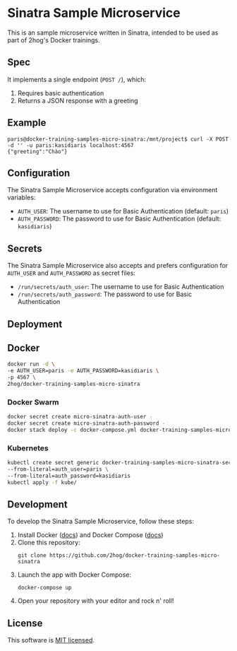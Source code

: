 # Sinatra Sample Microservice

This is an sample microservice written in Sinatra, intended to be used as part of 2hog's Docker trainings.

## Spec
It implements a single endpoint (`POST /`), which:

1. Requires basic authentication
2. Returns a JSON response with a greeting

## Example

```
paris@docker-training-samples-micro-sinatra:/mnt/project$ curl -X POST -d '' -u paris:kasidiaris localhost:4567
{"greeting":"Chào"}
```

## Configuration

The Sinatra Sample Microservice accepts configuration via environment variables:

- `AUTH_USER`: The username to use for Basic Authentication (default: `paris`)
- `AUTH_PASSWORD`: The password to use for Basic Authentication (default: `kasidiaris`)

## Secrets

The Sinatra Sample Microservice also accepts and prefers configuration for `AUTH_USER` and `AUTH_PASSWORD` as secret files:

- `/run/secrets/auth_user`: The username to use for Basic Authentication
- `/run/secrets/auth_password`: The password to use for Basic Authentication

## Deployment

## Docker

```sh
docker run -d \
-e AUTH_USER=paris -e AUTH_PASSWORD=kasidiaris \
-p 4567 \
2hog/docker-training-samples-micro-sinatra
```

### Docker Swarm

```sh
docker secret create micro-sinatra-auth-user -
docker secret create micro-sinatra-auth-password -
docker stack deploy -c docker-compose.yml docker-training-samples-micro-sinatra
```

### Kubernetes

```sh
kubectl create secret generic docker-training-samples-micro-sinatra-secret \
--from-literal=auth_user=paris \
--from-literal=auth_password=kasidiaris
kubectl apply -f kube/
```

## Development

To develop the Sinatra Sample Microservice, follow these steps:

1. Install Docker ([docs](https://docs.docker.com/install/)) and Docker Compose ([docs](https://docs.docker.com/compose/install/))
2. Clone this repository:
    ```
    git clone https://github.com/2hog/docker-training-samples-micro-sinatra
    ```
3. Launch the app with Docker Compose:
    ```
    docker-compose up
    ```
4. Open your repository with your editor and rock n' roll!

## License

This software is [MIT licensed](LICENSE).